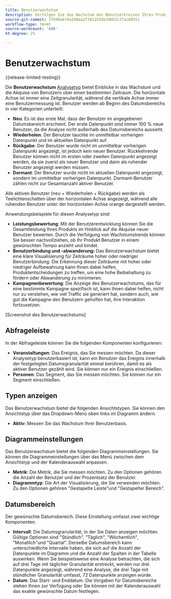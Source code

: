 ```yaml
---
title: Benutzerwachstum
description: Verfolgen Sie das Wachstum des Benutzerkreises Ihres Produkts.
source-git-commit: 37699a674a190aa2f28125d5b39bb3c27ac88551
workflow-type: tm+mt
source-wordcount: '606'
ht-degree: 2%

---
```


# Benutzerwachstum

{{release-limited-testing}}

Die **Benutzerwachstum** [Analysetyp](overview.md) bietet Einblicke in das Wachstum und die Akquise von Benutzern über einen bestimmten Zeitraum. Die horizontale Achse ist immer eine Zeitgranularität, während die vertikale Achse immer eine Benutzermessung ist. Benutzer werden ab Beginn des Datumsbereichs in vier Kategorien unterteilt:

* **Neu**: Es ist das erste Mal, dass der Benutzer im angegebenen Datumsbereich erscheint. Der erste Datenpunkt sind immer 100 % neue Benutzer, da die Analyse nicht außerhalb des Datumsbereichs aussieht.
* **Wiederholen**: Der Benutzer tauchte im unmittelbar vorherigen Datenpunkt und im aktuellen Datenpunkt auf.
* **Rückgabe**: Der Benutzer wurde nicht im unmittelbar vorherigen Datenpunkt angezeigt, ist jedoch kein neuer Benutzer. Rückkehrende Benutzer können nicht im ersten oder zweiten Datenpunkt angezeigt werden, da sie zuerst als neuer Benutzer und dann als ruhender Benutzer angezeigt werden müssen.
* **Dormant**: Der Benutzer wurde nicht im aktuellen Datenpunkt angezeigt, sondern im unmittelbar vorherigen Datenpunkt. Dormant-Benutzer zählen nicht zur Gesamtanzahl aktiver Benutzer.

Alle aktiven Benutzer (neu + Wiederholen + Rückgabe) werden als Teelichtenschatten über der horizontalen Achse angezeigt, während alle ruhenden Benutzer unter der horizontalen Achse orange dargestellt werden.

Anwendungsbeispiele für diesen Analysetyp sind:

* **Leistungsbewertung**: Mit der Benutzerentwicklung können Sie die Gesamtleistung Ihres Produkts im Hinblick auf die Akquise neuer Benutzer bewerten. Durch die Verfolgung von Wachstumstrends können Sie besser nachvollziehen, ob Ihr Produkt Benutzer in einem gewünschten Tempo anzieht und bindet.
* **Benutzerbindung und -abwanderung:** Das Benutzerwachstum bietet eine klare Visualisierung für Zeiträume hoher oder niedriger Benutzerbindung. Die Erkennung dieser Zeiträume mit hoher oder niedriger Aufbewahrung kann Ihnen dabei helfen, Produktentscheidungen zu treffen, um eine hohe Beibehaltung zu fördern oder Abwanderung zu minimieren.
* **Kampagnenbewertung**: Die Anzeige des Benutzerwachstums, das für eine bestimmte Kampagne spezifisch ist, kann Ihnen dabei helfen, nicht nur zu verstehen, wie viel Traffic sie generiert hat, sondern auch, wie gut die Kampagne den Benutzern geholfen hat, ihre Interaktion fortzusetzen.

[Screenshot des Benutzerwachstums]

## Abfrageleiste

In der Abfrageleiste können Sie die folgenden Komponenten konfigurieren:

* **Veranstaltungen**: Das Ereignis, das Sie messen möchten. Da dieser Analysetyp benutzerbasiert ist, kann ein Benutzer das Ereignis innerhalb der festgelegten Datumsgranularität einmal berühren, damit es als aktiver Benutzer gezählt wird. Sie können nur ein Ereignis einschließen.
* **Personen**: Das Segment, das Sie messen möchten. Sie können nur ein Segment einschließen.

## Typen anzeigen

Das Benutzerwachstum bietet die folgenden Ansichtstypen. Sie können den Ansichtstyp über das Dropdown-Menü oben links im Diagramm ändern.

* **Aktiv:** Messen Sie das Wachstum Ihrer Benutzerbasis.

## Diagrammeinstellungen

Das Benutzerwachstum bietet die folgenden Diagrammeinstellungen. Sie können die Diagrammeinstellungen über das Menü zwischen dem Ansichtstyp und der Kalenderauswahl anpassen.

* **Metrik**: Die Metrik, die Sie messen möchten. Zu den Optionen gehören die Anzahl der Benutzer und der Prozentsatz der Benutzer.
* **Diagrammtyp**: Die Art der Visualisierung, die Sie verwenden möchten. Zu den Optionen gehören &quot;Gestapelte Leiste&quot;und &quot;Gestapelter Bereich&quot;.

## Datumsbereich

Der gewünschte Datumsbereich. Diese Einstellung umfasst zwei wichtige Komponenten:

* **Intervall**: Die Datumsgranularität, in der Sie Daten anzeigen möchten. Gültige Optionen sind &quot;Stündlich&quot;, &quot;Täglich&quot;, &quot;Wöchentlich&quot;, &quot;Monatlich&quot;und &quot;Quartal&quot;. Derselbe Datumsbereich kann unterschiedliche Intervalle haben, die sich auf die Anzahl der Datenpunkte im Diagramm und die Anzahl der Spalten in der Tabelle auswirken. Wenn Sie beispielsweise eine Analyse betrachten, die sich auf drei Tage mit täglicher Granularität erstreckt, werden nur drei Datenpunkte angezeigt, während eine Analyse, die drei Tage mit stündlicher Granularität umfasst, 72 Datenpunkte anzeigen würde.
* **Datum**: Das Start- und Enddatum. Die Vorgaben für Datumsbereiche stehen Ihnen zur Verfügung oder Sie können mit der Kalenderauswahl das exakte gewünschte Datum festlegen.
